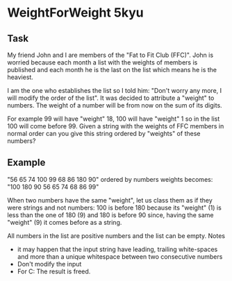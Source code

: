 # WeightForWeight 5kyu

## Task

My friend John and I are members of the "Fat to Fit Club (FFC)".
John is worried because each month a list with the weights of members is published and each month he is the last on the list which means he is the heaviest.

I am the one who establishes the list so I told him: "Don't worry any more, I will modify the order of the list".
It was decided to attribute a "weight" to numbers. The weight of a number will be from now on the sum of its digits.

For example 99 will have "weight" 18, 100 will have "weight" 1 so in the list 100 will come before 99.
Given a string with the weights of FFC members in normal order can you give this string ordered by "weights" of these numbers?

## Example

"56 65 74 100 99 68 86 180 90" ordered by numbers weights becomes: "100 180 90 56 65 74 68 86 99"

When two numbers have the same "weight", let us class them as if they were strings and not numbers:
100 is before 180 because its "weight" (1) is less than the one of 180 (9) and 180 is before 90 since,
having the same "weight" (9) it comes before as a string.

All numbers in the list are positive numbers and the list can be empty.
Notes

- it may happen that the input string have leading, trailing white-spaces and more than a unique whitespace between two consecutive numbers
- Don't modify the input
- For C: The result is freed.
